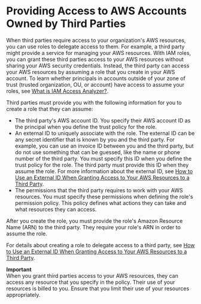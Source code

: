 # Providing Access to AWS Accounts Owned by Third Parties<a name="id_roles_common-scenarios_third-party"></a>

When third parties require access to your organization's AWS resources, you can use roles to delegate access to them\. For example, a third party might provide a service for managing your AWS resources\. With IAM roles, you can grant these third parties access to your AWS resources without sharing your AWS security credentials\. Instead, the third party can access your AWS resources by assuming a role that you create in your AWS account\. To learn whether principals in accounts outside of your zone of trust \(trusted organization, OU, or account\) have access to assume your roles, see [What is IAM Access Analyzer?](https://docs.aws.amazon.com/IAM/latest/UserGuide/what-is-access-analyzer.html)\.

Third parties must provide you with the following information for you to create a role that they can assume:
+ The third party's AWS account ID\. You specify their AWS account ID as the principal when you define the trust policy for the role\.
+ An external ID to uniquely associate with the role\. The external ID can be any secret identifier that is known by you and the third party\. For example, you can use an invoice ID between you and the third party, but do not use something that can be guessed, like the name or phone number of the third party\. You must specify this ID when you define the trust policy for the role\. The third party must provide this ID when they assume the role\. For more information about the external ID, see [How to Use an External ID When Granting Access to Your AWS Resources to a Third Party](id_roles_create_for-user_externalid.md)\.
+ The permissions that the third party requires to work with your AWS resources\. You must specify these permissions when defining the role's permission policy\. This policy defines what actions they can take and what resources they can access\.

After you create the role, you must provide the role's Amazon Resource Name \(ARN\) to the third party\. They require your role's ARN in order to assume the role\.

For details about creating a role to delegate access to a third party, see [How to Use an External ID When Granting Access to Your AWS Resources to a Third Party](id_roles_create_for-user_externalid.md)\.

**Important**  
When you grant third parties access to your AWS resources, they can access any resource that you specify in the policy\. Their use of your resources is billed to you\. Ensure that you limit their use of your resources appropriately\.